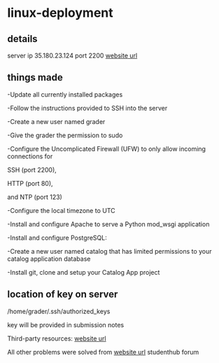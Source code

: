 # linux-deployment

## details
server ip 35.180.23.124
port 2200
[website url](http://35.180.23.124/)

## things made
-Update all currently installed packages

-Follow the instructions provided to SSH into the server

-Create a new user named grader

-Give the grader the permission to sudo



-Configure the Uncomplicated Firewall (UFW) to only allow incoming connections for

SSH (port 2200), 

HTTP (port 80),

and NTP (port 123)


-Configure the local timezone to UTC

-Install and configure Apache to serve a Python mod_wsgi application

-Install and configure PostgreSQL:


-Create a new user named catalog that has limited permissions to your catalog application database

-Install git, clone and setup your Catalog App project

## location of key on server
/home/grader/.ssh/authorized_keys

key will be provided in submission notes

Third-party resources:
[website url](http://flask.pocoo.org/docs/1.0/deploying/mod_wsgi/)

All other problems were solved from [website url](http://udacity.com) studenthub forum
